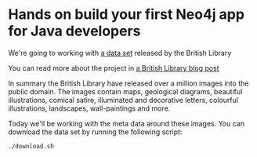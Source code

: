 # Hands on build your first Neo4j app for Java developers

We're going to working with [a data set](https://github.com/BL-Labs/imagedirectory) released by the British Library

You can read more about the project in [a British Library blog post](http://britishlibrary.typepad.co.uk/digital-scholarship/2013/12/a-million-first-steps.html)

In summary the British Library have released over a million images into the public domain. The images contain maps, geological diagrams, beautiful illustrations, comical satire, illuminated and decorative letters, colourful illustrations, landscapes, wall-paintings and more.

Today we'll be working with the meta data around these images. You can download the data set by running the following script:

````
./download.sh
````